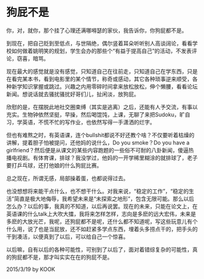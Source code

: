 # 狗屁不是

你，对，就你，那个挂了心理还满哪嘚瑟的家伙，我告诉你，你狗屁都不是。

到现在，把自己贬到至低点，与世隔绝，偶尔竖着耳朵听听别人高谈阔论，看看学校如何做着姚明笑的规划，学生会办的那些个“有益于提高自己”的活动，不发表评论，窃喜，暗骂。

现在最大的感觉就是没有感觉，只知道自己在往前走，只知道自己在学东西，只是在看完某本书，看到电影里的某个情节，称奇或感动，其它各种琐事逆来顺受，各种新学知识掌握或跳过。兴趣之内用零碎时间拿来放松放松，伸个懒腰，看看论坛新闻。想说话就去骚扰骚扰好哥们儿，扯闲淡，放狗屁。

欣慰的是，在摆脱此地社交圈束缚（其实是逃离）之后，还能有人予交流，有事以充实。生物钟依然坚挺，早操，然后喝馄饨，上课，无聊了来把Sudoku，旷自习，学英语，不慌不忙的写作业，也依然写得一手潇洒的烂字。

但也有难熬之时，有英语课，连个bullshit都说不好还教个啥？不仅要听着枯燥的讲解，提着胆子怕被提问，还他妈的说什么，Do you smoke？Do you have a girlfriend？然后便是从课文的某些内容跑题的一些俗不可耐的八卦新闻，傻逼热播电视剧。有体育课，排球？我没学过，他妈的一开学稀里糊涂的就排球了，老子要打乒乓球，还打他娘的什么狗屁比赛。

总之现在，所谓无感，局部操着蛋，也都说得过去。

也没想想将来能干点什么，也不想干什么。对我来说，“稳定的工作”，“稳定的生活”简直是极大地侮辱，我希望未来是“未探索之地形”，包含无限可能。那么以后怎么办？以后的事，我真的不知道，以后再说罢。现在的未来，只能在论文上，在英语课的什么talk上大吹大擂，我将来怎样怎样，志向是多麽的远大宏伟，未来是多麽的大放光芒，我呢，还狗屁都不是呢，还什么都不知道呢，写这些玩意儿有个什么用，说了也是当屁放，还不如赶紧多学点东西，埋着头多捞点干的，把手头的干到凑活，以便真到了以后，可以给自己一个惊喜。

以后嘛，自有以后的各种可能性，可别到了以后了，面对着错综复杂的可能性，真的狗屁都不是，那才叫实实在在的狗屁不是。

2015/3/19 by KOOK
